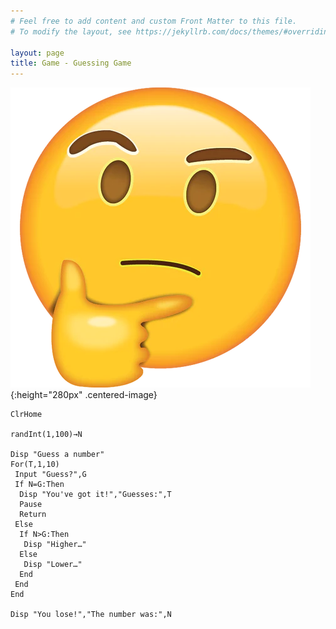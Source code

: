 ```yaml
---
# Feel free to add content and custom Front Matter to this file.
# To modify the layout, see https://jekyllrb.com/docs/themes/#overriding-theme-defaults

layout: page
title: Game - Guessing Game
---
```


![thinking](/images/thinking.webp){:height="280px" .centered-image}

```basic
ClrHome

randInt(1,100)→N

Disp "Guess a number"
For(T,1,10)
 Input "Guess?",G
 If N=G:Then
  Disp "You've got it!","Guesses:",T
  Pause 
  Return
 Else
  If N>G:Then
   Disp "Higher…"
  Else
   Disp "Lower…"
  End
 End
End

Disp "You lose!","The number was:",N
```
